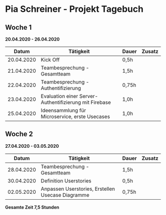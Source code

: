 # Pia Schreiner - Projekt Tagebuch



## Woche 1 

__20.04.2020 - 26.04.2020__

| Datum | Tätigkeit | Dauer | Zusatz |
| ----- | --------- | ----- | ------ |
|   20.04.2020    |     Kick Off      |   0,5h    |        |
|   21.04.2020   |      Teambesprechung - Gesamtteam     |    1,5h   |        |
|   22.04.2020   |      Teambesprechung - Authentifizierung    |    0,75h   |        |
|   23.04.2020   |      Evaluation einer Server-Authentifizierung mit Firebase   |    1,0h   |        |
|   25.04.2020   |      Ideensammlung für Microservice, erste Usecases     |    1,0h   |        |


## Woche 2 

__27.04.2020 - 03.05.2020__

| Datum | Tätigkeit | Dauer | Zusatz |
| ----- | --------- | ----- | ------ |
|   28.04.2020    |     Teambesprechung - Gesamtteam      |   1,5h    |        |
|   30.04.2020    |     Definition Userstories            |   0,5h    |        |
|   02.05.2020    |     Anpassen Userstories, Erstellen Usecase Diagramme     |   0,75h    |        |





__Gesamte Zeit 7,5 Stunden__ 